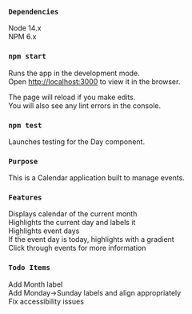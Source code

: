 ### `Dependencies`
Node 14.x\
NPM 6.x

### `npm start`

Runs the app in the development mode.\
Open [http://localhost:3000](http://localhost:3000) to view it in the browser.

The page will reload if you make edits.\
You will also see any lint errors in the console.

### `npm test`

Launches testing for the Day component.

### `Purpose`

This is a Calendar application built to manage events.

### `Features`

Displays calendar of the current month\
Highlights the current day and labels it\
Highlights event days\
If the event day is today, highlights with a gradient\
Click through events for more information

### `Todo Items`
Add Month label\
Add Monday->Sunday labels and align appropriately\
Fix accessibility issues
